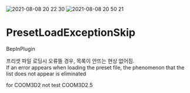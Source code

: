﻿

![2021-08-08 20 22 30](https://user-images.githubusercontent.com/20321215/128630606-c75086ee-e165-4443-b27a-40348473df51.png)
![2021-08-08 20 50 21](https://user-images.githubusercontent.com/20321215/128631114-b77c1039-9e0b-4ace-b1e7-63a09b2b05c9.png)


# PresetLoadExceptionSkip  
BepInPlugin  
  
프리셋 파일 로딩시 오류뜰 경우, 목록이 안뜨는 현상 없어짐.  
If an error appears when loading the preset file, the phenomenon that the list does not appear is eliminated  

for COOM3D2
not test COOM3D2.5
